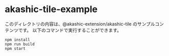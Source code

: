 # akashic-tile-example

このディレクトリの内容は、@akashic-extension/akashic-tile のサンプルコンテンツです。
以下のコマンドで実行することができます。

```
npm install
npm run build
npm start
```

